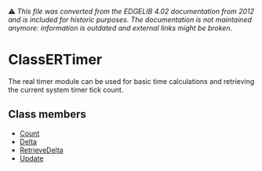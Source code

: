 :warning: _This file was converted from the EDGELIB 4.02 documentation from 2012 and is included for historic purposes. The documentation is not maintained anymore: information is outdated and external links might be broken._

# ClassERTimer

The real timer module can be used for basic time calculations and retrieving the current system timer tick count.

## Class members
* [Count](classertimer_count.md)
* [Delta](classertimer_delta.md)
* [RetrieveDelta](classertimer_retrievedelta.md)
* [Update](classertimer_update.md)

